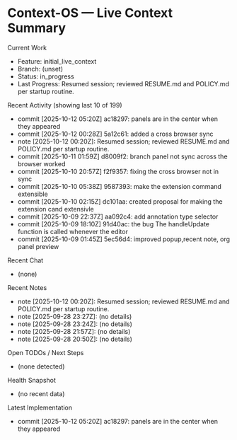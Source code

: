 # Context-OS — Live Context Summary

Current Work
- Feature: initial_live_context
- Branch: (unset)
- Status: in_progress
- Last Progress: Resumed session; reviewed RESUME.md and POLICY.md per startup routine.

Recent Activity (showing last 10 of 199)
- commit [2025-10-12 05:20Z] ac18297: panels are in the center when they appeared
- commit [2025-10-12 00:28Z] 5a12c61: added a cross browser sync
- note [2025-10-12 00:20Z]: Resumed session; reviewed RESUME.md and POLICY.md per startup routine.
- commit [2025-10-11 01:59Z] d8009f2: branch panel not sync across the browser worked
- commit [2025-10-10 20:57Z] f2f9357: fixing the cross browser not in sync
- commit [2025-10-10 05:38Z] 9587393: make the extension command extensible
- commit [2025-10-10 02:15Z] dc101aa: created proposal for making the extension cand extensivle
- commit [2025-10-09 22:37Z] aa092c4: add annotation type selector
- commit [2025-10-09 18:10Z] 91d40ac: the bug The handleUpdate function is called whenever the editor
- commit [2025-10-09 01:45Z] 5ec56d4: improved popup,recent note, org panel preview

Recent Chat
- (none)

Recent Notes
- note [2025-10-12 00:20Z]: Resumed session; reviewed RESUME.md and POLICY.md per startup routine.
- note [2025-09-28 23:27Z]: (no details)
- note [2025-09-28 23:24Z]: (no details)
- note [2025-09-28 21:57Z]: (no details)
- note [2025-09-28 20:50Z]: (no details)

Open TODOs / Next Steps
- (none detected)

Health Snapshot
- (no recent data)

Latest Implementation
- commit [2025-10-12 05:20Z] ac18297: panels are in the center when they appeared
